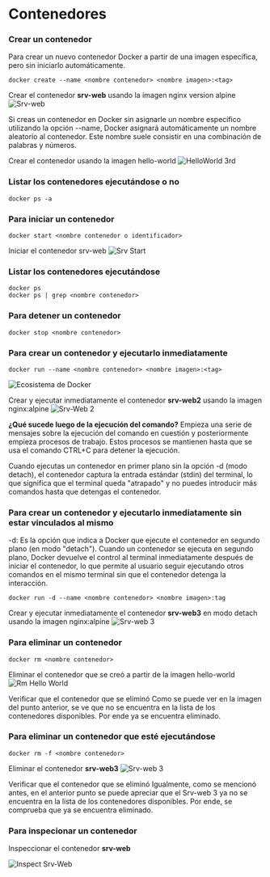 # Contenedores

### Crear un contenedor
Para crear un nuevo contenedor Docker a partir de una imagen específica, pero sin iniciarlo automáticamente. 

```
docker create --name <nombre contenedor> <nombre imagen>:<tag>
```
Crear el contenedor  **srv-web** usando la imagen nginx version alpine
![Srv-web](img/NginxAlpineVer.png)

Si creas un contenedor en Docker sin asignarle un nombre específico utilizando la opción --name, Docker asignará automáticamente un nombre aleatorio al contenedor. Este nombre suele consistir en una combinación de palabras y números.  

Crear el contenedor usando la imagen hello-world
![HelloWorld 3rd](img/HelloWorld3rd.png)

### Listar los contenedores ejecutándose o no

```
docker ps -a
```

### Para iniciar un contenedor

```
docker start <nombre contenedor o identificador>
```
Iniciar el contenedor srv-web 
![Srv Start](img/SrvStart.png)

### Listar los contenedores ejecutándose
```
docker ps 
docker ps | grep <nombre contenedor>
```

### Para detener un contenedor

```
docker stop <nombre contenedor>
```

### Para crear un contenedor y ejecutarlo inmediatamente

```
docker run --name <nombre contenedor> <nombre imagen>:<tag>
```
![Ecosistema de Docker](img/dockerRun.PNG)

Crear y ejecutar inmediatamente el contenedor **srv-web2** usando la imagen nginx:alpine
![Srv-Web 2](img/Srvweb2.png)

**¿Qué sucede luego de la ejecución del comando?**
Empieza una serie de mensajes sobre la ejecución del comando en cuestión y posteriormente empieza procesos de trabajo. Estos procesos se mantienen hasta que se usa el comando CTRL+C para detener la ejecución.

Cuando ejecutas un contenedor en primer plano sin la opción -d (modo detach), el contenedor captura la entrada estándar (stdin) del terminal, lo que significa que el terminal queda "atrapado" y no puedes introducir más comandos hasta que detengas el contenedor.

### Para crear un contenedor y ejecutarlo inmediatamente sin estar vinculados al mismo
-d: Es la opción que indica a Docker que ejecute el contenedor en segundo plano (en modo "detach").
Cuando un contenedor se ejecuta en segundo plano, Docker devuelve el control al terminal inmediatamente después de iniciar el contenedor, lo que permite al usuario seguir ejecutando otros comandos en el mismo terminal sin que el contenedor detenga la interacción.

```
docker run -d --name <nombre contenedor> <nombre imagen>:tag
```
Crear y ejecutar inmediatamente el contenedor **srv-web3** en modo detach usando la imagen nginx:alpine
![Srv-web 3](img/Srvweb3.png)

### Para eliminar un contenedor

```
docker rm <nombre contenedor>
```
Eliminar el contenedor que se creó a partir de la imagen hello-world 
![Rm Hello World](img/dockerRmHW.png)

Verificar que el contenedor que se eliminó
Como se puede ver en la imagen del punto anterior, se ve que no se encuentra en la lista de los contenedores disponibles. Por ende ya se encuentra eliminado.

### Para eliminar un contenedor que esté ejecutándose

```
docker rm -f <nombre contenedor>
```
Eliminar el contenedor **srv-web3** 
![Srv-web 3](img/ServWeb3Rm.png)

Verificar que el contenedor que se eliminó
Igualmente, como se mencionó antes, en el anterior punto se puede apreciar que el Srv-web 3 ya no se encuentra en la lista de los contenedores disponibles. Por ende, se comprueba que ya se encuentra eliminado. 

### Para inspecionar un contenedor 

Inspeccionar el contenedor **srv-web** 

![Inspect Srv-Web](img/inspectSrvweb.png)
